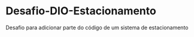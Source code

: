 # Desafio-DIO-Estacionamento
Desafio para adicionar parte do código de um sistema de estacionamento
